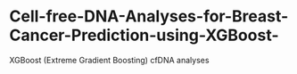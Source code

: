 # Cell-free-DNA-Analyses-for-Breast-Cancer-Prediction-using-XGBoost-
 XGBoost (Extreme Gradient Boosting) cfDNA analyses
